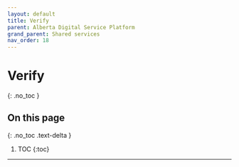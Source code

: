 ```yaml
---
layout: default
title: Verify
parent: Alberta Digital Service Platform
grand_parent: Shared services
nav_order: 18
---
```


# Verify
{: .no_toc }

## On this page
{: .no_toc .text-delta }

1. TOC
{:toc}

---
